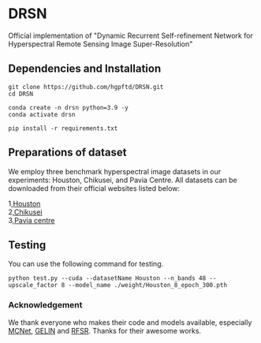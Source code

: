 # DRSN
Official implementation of "Dynamic Recurrent Self-refinement Network for Hyperspectral Remote Sensing Image Super-Resolution"

## Dependencies and Installation
```
git clone https://github.com/hgpftd/DRSN.git
cd DRSN

conda create -n drsn python=3.9 -y
conda activate drsn

pip install -r requirements.txt
```


## Preparations of dataset
We employ three benchmark hyperspectral image datasets in our experiments: Houston, Chikusei, and Pavia Centre. All datasets can be downloaded from their official websites listed below:

1,[Houston](https://naotoyokoya.com/Download.html)    
2,[Chikusei](https://naotoyokoya.com/Download.html)   
3,[Pavia centre](https://www.ehu.eus/ccwintco/index.php/Hyperspectral_Remote_Sensing_Scenes)  


## Testing
You can use the following command for testing.
```
python test.py --cuda --datasetName Houston --n_bands 48 --upscale_factor 8 --model_name ./weight/Houston_8_epoch_300.pth
```


### Acknowledgement
We thank everyone who makes their code and models available, especially [MCNet](https://github.com/qianngli/MCNet), [GELIN](https://github.com/HuQ1an/GELIN_TGRS) and [RFSR](https://github.com/wxywhu/RFSR_TGRS). Thanks for their awesome works.

